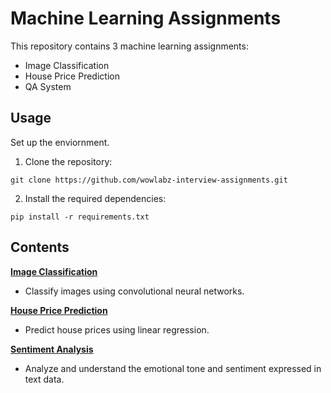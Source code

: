 # Machine Learning Assignments 

This repository contains 3 machine learning assignments:

- Image Classification
- House Price Prediction
- QA System 

## Usage
Set up the enviornment.

1. Clone the repository:
```
git clone https://github.com/wowlabz-interview-assignments.git
```
2. Install the required dependencies:
```
pip install -r requirements.txt
```

## Contents

[**Image Classification**](image_classification/README.md) 
- Classify images using convolutional neural networks. 

[**House Price Prediction**](house_price_prediction/README.md) 
- Predict house prices using linear regression.

[**Sentiment Analysis**](sentiment_analysis/README.md) 
- Analyze and understand the emotional tone and sentiment expressed in text data.


